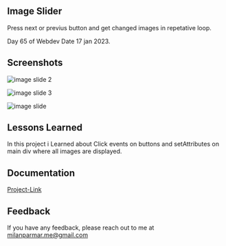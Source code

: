 
## Image Slider

 Press next or previus  button and get changed images in repetative loop.
 
  Day 65 of Webdev Date 17 jan 2023.

## Screenshots



![image slide 2](https://user-images.githubusercontent.com/114464208/216931341-30db673f-f9c0-465a-83c9-37a5e7df9cdb.png)


![image slide 3](https://user-images.githubusercontent.com/114464208/216931365-b866a786-525c-4dbb-a1b9-013f383454c3.png)


![image slide](https://user-images.githubusercontent.com/114464208/216931393-e35c8ce4-35c3-429a-bef1-ef8c89aa6721.png)

## Lessons Learned

 In this project i Learned about Click events on buttons and setAttributes on main div where all images are displayed.

 

 


## Documentation

[Project-Link](https://sliding-images-1.netlify.app)


## Feedback

If you have any feedback, please reach out to me at milanparmar.me@gmail.com

